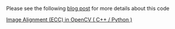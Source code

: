 Please see the following [blog post](https://www.learnopencv.com/image-alignment-ecc-in-opencv-c-python/) for more details about this code

[Image Alignment (ECC) in OpenCV ( C++ / Python )](https://www.learnopencv.com/image-alignment-ecc-in-opencv-c-python/)
